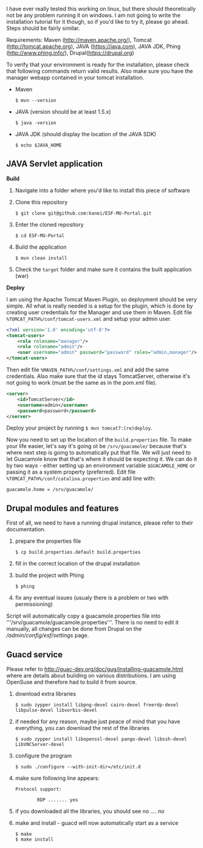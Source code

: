 I have ever really tested this working on linux, but there should theoretically not be any problem running it on windows. 
I am not going to write the installation tutorial for it though, so if you'd like to try it, please go ahead. Steps 
should be fairly similar.

Requirements: Maven (http://maven.apache.org/), Tomcat (http://tomcat.apache.org), JAVA (https://java.com), JAVA JDK, 
Phing (http://www.phing.info/), Drupal(https://drupal.org)

To verify that your environment is ready for the installation, please check that following commands return valid results.
Also make sure you have the manager webapp contained in your tomcat installation.

* Maven 
	```
	$ mvn --version
	``` 

* JAVA (version should be at least 1.5.x)
    ```
    $ java -version
    ``` 

* JAVA JDK (should display the location of the JAVA SDK)
    ```
    $ echo $JAVA_HOME
    ``` 

JAVA Servlet application
------------------------

**Build**

1. Navigate into a folder where you'd like to install this piece of software
2. Clone this repository 
    ```
    $ git clone git@github.com:kanei/ESF-MU-Portal.git
    ```

3. Enter the cloned repository 
    ```
    $ cd ESF-MU-Portal
    ```

4. Build the application 
    ```
    $ mvn clean install
    ```

5. Check the ```target``` folder and make sure it contains the built application (war)

**Deploy**

I am using the Apache Tomcat Maven Plugin, so deployment should be very simple. All what is really needed is a setup
for the plugin, which is done by creating user credentials for the Manager and use them in Maven. 
Edit file ```%TOMCAT_PATH%/conf/tomcat-users.xml``` and setup your admin user.
	
```xml 
<?xml version='1.0' encoding='utf-8'?>
<tomcat-users>
	<role rolename="manager"/>
	<role rolename="admin"/>
	<user username="admin" password="password" roles="admin,manager"/>
</tomcat-users>
```

Then edit file ```%MAVEN_PATH%/conf/settings.xml``` and add the same credentials. Also make sure that the id stays 
TomcatServer, otherwise it's not going to work (must be the same as in the pom.xml file).

```xml
<server>
	<id>TomcatServer</id>
	<username>admin</username>
	<password>password</password>
</server>
```

Deploy your project by running ```$ mvn tomcat7:(re)deploy```. 

Now you need to set up the
location of the `build.properties` file. To make your life easier, let's say it's going ot be ```/srv/guacamole/```
because that's where next step is going to automatically put that file. We will just need to let Guacamole
know that that's where it should be expecting it. We can do it by two ways - either setting up an environment
variable ```$GUACAMOLE_HOME``` or passing it as a system property (preferred). Edit file 
```%TOMCAT_PATH%/conf/catalina.properties``` and add line with:

``` 
guacamole.home = /srv/guacamole/
```


Drupal modules and features
---------------------------

First of all, we need to have a running drupal instance, please refer to their documentation. 

1. prepare the properties file
    ```
    $ cp build.properties.default build.properties
    ```

2. fill in the correct location of the drupal installation
3. build the project with Phing
    ```
    $ phing
    ```

4. fix any eventual issues (usualy there is a problem or two with permissioning)
 
Script will automatically copy a guacamole.properties file into '''/srv/guacamole/guacamole.properties'''. 
There is no need to edit it manually, all changes can be done from Drupal on the */admin/config/esf/settings*
page. 

Guacd service
-------------

Please refer to http://guac-dev.org/doc/gug/installing-guacamole.html where are details about building on various
distributions. I am using OpenSuse and therefore had to build it from source. 

1. download extra libraries 
	``` 
	$ sudo zypper install libpng-devel cairo-devel freerdp-devel libpulse-devel libvorbis-devel
	```

1. if needed for any reason, maybe just peace of mind that you have everything, you can download the rest of 
the libraries
	```
	$ sudo zypper install libopenssl-devel pango-devel libssh-devel LibVNCServer-devel
	```

2. configure the program 
    ```
    $ sudo ./configure --with-init-dir=/etc/init.d
    ```

3. make sure following line appears:
	```
   	Protocol support:
	
      		RDP ....... yes
	```
1. if you downloaded all the libraries, you should see no *.... no*
2. make and install - guacd will now automatically start as a service
    ```
    $ make
    $ make install
    ```
